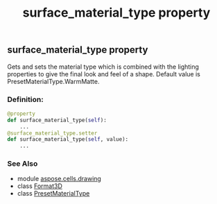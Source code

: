 ﻿---
title: surface_material_type property
second_title: Aspose.Cells for Python via .NET API References
description: 
type: docs
weight: 60
url: /aspose.cells.drawing/format3d/surface_material_type/
is_root: false
---

## surface_material_type property


Gets and sets the material type which is combined with the lighting properties to give the final look and feel of a shape.
Default value is PresetMaterialType.WarmMatte.
### Definition:
```python
@property
def surface_material_type(self):
    ...
@surface_material_type.setter
def surface_material_type(self, value):
    ...
```

### See Also
* module [aspose.cells.drawing](../../)
* class [Format3D](/cells/python-net/aspose.cells.drawing/format3d)
* class [PresetMaterialType](/cells/python-net/aspose.cells.drawing/presetmaterialtype)
